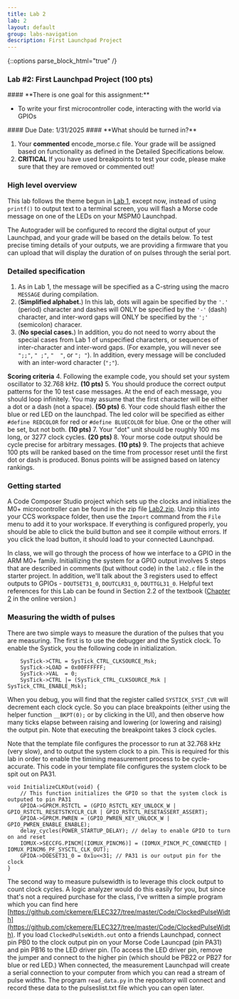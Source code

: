 ```yaml
---
title: Lab 2
lab: 2
layout: default
group: labs-navigation
description: First Launchpad Project
---
```


{::options parse_block_html="true" /}

### Lab #2: First Launchpad Project (100 pts)

<div class="alert alert-info" role="alert">
#### **There is one goal for this assignment:**

  - To write your first microcontroller code, interacting with the world via GPIOs
  
</div>

<div class="alert alert-danger" role="alert">
#### Due Date: 1/31/2025
#### **What should be turned in?**

  1. Your **commented** encode_morse.c file. Your grade will be assigned based on
     functionality as defined in the Detailed Specifications below.
  2. **CRITICAL** If you have used breakpoints to test your code, please make sure
     that they are removed or commented out!

</div>

### High level overview

This lab follows the theme begun in [Lab 1](../lab1), except now, instead of using
`printf()` to output text to a terminal screen, you will flash a Morse code message 
on one of the LEDs on your MSPM0 Launchpad. 

The Autograder will be configured to record the digital output of your Launchpad, 
and your grade will be based on the details below. To test precise timing details of
your outputs, we are providing a firmware that you can upload that will display
the duration of on pulses through the serial port.

### Detailed specification

  1. As in Lab 1, the message will be specified as a C-string using the macro 
  `MESSAGE` during compilation. 
  2. (__Simplified alphabet.__) In this lab, dots will again be specified by the `'.'` 
  (period) character and dashes will ONLY be specified by the `'-'` (dash) character, 
  and inter-word gaps will ONLY be specified by the
`';'` (semicolon) characer. 
  3. (__No special cases.__) In addition, you do not need to worry about the special cases 
  from Lab 1 of unspecified characters, or sequences of inter-character and inter-word gaps. 
  (For example, you will never see `";;"`, `" ;"`, `"  "`, or `"; "`). In addition, every 
  message will be concluded with an inter-word character (`";"`).

  **Scoring criteria**
  4. Following the example code, you should set your system oscillator to 32.768 kHz. **(10 pts)**
  5. You should produce the correct output patterns for the 10 test case messages. At the
     end of each message, you should loop infinitely. You may assume that the first character 
     will be either a dot or a dash (not a space). **(50 pts)**
  6. Your code should flash either the blue or red LED on the launchpad. The led color
     will be specified as either `#define REDCOLOR` for red or `#define BLUECOLOR` for blue.
     One or the other will be set, but not both. **(10 pts)**
  7. Your "dot" unit should be roughly 100 ms long, or 3277 clock cycles. **(20 pts)**
  8. Your morse code output should be cycle precise for arbitrary messages. **(10 pts)**
  9. The projects that achieve 100 pts will be ranked based on the time from processor
     reset until the first dot or dash is produced. Bonus points will be assigned 
     based on latency rankings.
  
### Getting started

A Code Composer Studio project which sets up the clocks and initializes the M0+ microcontroller
can be found in the zip file [Lab2.zip](Lab2.zip). Unzip this into your CCS workspace folder,
then use the `Import` command from the `File` menu to add it to your workspace. If everything
is configured properly, you should be able to click the build button and see it compile without
errors. If you click the load button, it should load to your connected Launchpad.

In class, we will go through the process of how we interface to a GPIO in the ARM M0+ family.
Initiallizing the system for a GPIO output involves 5 steps that are described in comments
(but without code) in the `lab2.c` file in the starter project. In addition, we'll talk about
the 3 registers used to effect outputs to GPIOs - `DOUTSET31_0`, `DOUTCLR31_0`, `DOUTTGL31_0`.
Helpful text references for this Lab can be found in Section 2.2 of the textbook 
([Chapter 2](https://users.ece.utexas.edu/~valvano/mspm0/ebook/Ch2_IntroToInterfacing.html) in 
the online version.)

### Measuring the width of pulses
There are two simple ways to measure the duration of the pulses that you are measuring. The first
is to use the debugger and the Systick clock. To enable the Systick, you the following code in 
initialization.
```
    SysTick->CTRL = SysTick_CTRL_CLKSOURCE_Msk;
    SysTick->LOAD = 0x00FFFFFF;
    SysTick->VAL  = 0;
    SysTick->CTRL |= (SysTick_CTRL_CLKSOURCE_Msk | SysTick_CTRL_ENABLE_Msk);
```
When you debug, you will find that the register called `SYSTICK_SYST_CVR` will decrement each
clock cycle. So you can place breakpoints (either using the helper function `__BKPT(0);` or
by clicking in the UI), and then observe how many ticks elapse between raising and lowering
(or lowering and raising) the output pin. Note that executing the breakpoint takes 3 clock
cycles.

Note that the template file configures the processor to run at 32.768 kHz (very slow), and to
output the system clock to a pin. This is required for this lab in order to enable the timining
measurement process to be cycle-accurate. This code in your template file configures the system
clock to be spit out on PA31.
```
void InitializeCLKOut(void) {
    // This function initializes the GPIO so that the system clock is outputed to pin PA31
    GPIOA->GPRCM.RSTCTL = (GPIO_RSTCTL_KEY_UNLOCK_W | GPIO_RSTCTL_RESETSTKYCLR_CLR | GPIO_RSTCTL_RESETASSERT_ASSERT);
    GPIOA->GPRCM.PWREN = (GPIO_PWREN_KEY_UNLOCK_W | GPIO_PWREN_ENABLE_ENABLE);
    delay_cycles(POWER_STARTUP_DELAY); // delay to enable GPIO to turn on and reset
    IOMUX->SECCFG.PINCM[(IOMUX_PINCM6)] = (IOMUX_PINCM_PC_CONNECTED | IOMUX_PINCM6_PF_SYSCTL_CLK_OUT);
    GPIOA->DOESET31_0 = 0x1u<<31; // PA31 is our output pin for the clock
}
```

The second way to measure pulsewidth is to leverage this clock output to count clock cycles. A logic analyzer
would do this easily for you, but since that's not a required purchase for the class, I've written a simple
program which you can find here [https://github.com/ckemere/ELEC327/tree/master/Code/ClockedPulseWidth](https://github.com/ckemere/ELEC327/tree/master/Code/ClockedPulseWidth).
If you load `ClockedPulseWidth.out` onto a friends Launchpad, connect pin PB0 to the clock output pin on your
Morse Code Launcpad (pin PA31) and pin PB16 to the LED driver pin. (To access the LED driver pin, remove the
jumper and connect to the higher pin (which should be PB22 or PB27 for blue or red LED.) When connected, the measurement
Launchpad will create a serial connection to your computer from which you can read a stream of pulse widths.
The program `read_data.py` in the repository will connect and record these data to the pulseslist.txt file
which you can open later.
